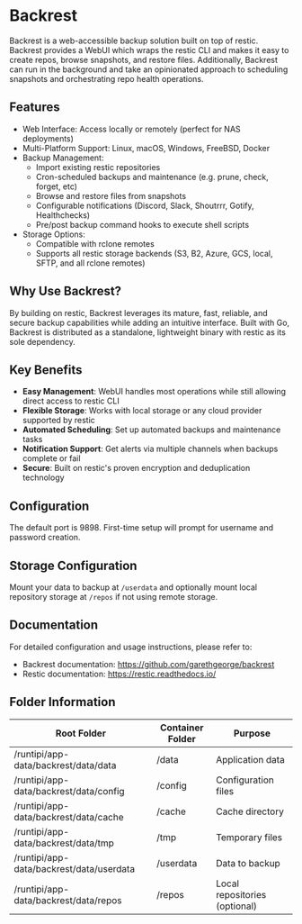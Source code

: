 # Backrest

Backrest is a web-accessible backup solution built on top of restic. Backrest provides a WebUI which wraps the restic CLI and makes it easy to create repos, browse snapshots, and restore files. Additionally, Backrest can run in the background and take an opinionated approach to scheduling snapshots and orchestrating repo health operations.

## Features
* Web Interface: Access locally or remotely (perfect for NAS deployments)
* Multi-Platform Support: Linux, macOS, Windows, FreeBSD, Docker
* Backup Management:
  - Import existing restic repositories
  - Cron-scheduled backups and maintenance (e.g. prune, check, forget, etc)
  - Browse and restore files from snapshots
  - Configurable notifications (Discord, Slack, Shoutrrr, Gotify, Healthchecks)
  - Pre/post backup command hooks to execute shell scripts
* Storage Options:
  - Compatible with rclone remotes
  - Supports all restic storage backends (S3, B2, Azure, GCS, local, SFTP, and all rclone remotes)

## Why Use Backrest?
By building on restic, Backrest leverages its mature, fast, reliable, and secure backup capabilities while adding an intuitive interface. Built with Go, Backrest is distributed as a standalone, lightweight binary with restic as its sole dependency.

## Key Benefits
- **Easy Management**: WebUI handles most operations while still allowing direct access to restic CLI
- **Flexible Storage**: Works with local storage or any cloud provider supported by restic
- **Automated Scheduling**: Set up automated backups and maintenance tasks
- **Notification Support**: Get alerts via multiple channels when backups complete or fail
- **Secure**: Built on restic's proven encryption and deduplication technology

## Configuration
The default port is 9898. First-time setup will prompt for username and password creation.

## Storage Configuration
Mount your data to backup at `/userdata` and optionally mount local repository storage at `/repos` if not using remote storage.

## Documentation
For detailed configuration and usage instructions, please refer to:
- Backrest documentation: https://github.com/garethgeorge/backrest
- Restic documentation: https://restic.readthedocs.io/

## Folder Information
| Root Folder | Container Folder | Purpose |
|-------------|------------------|---------|
| /runtipi/app-data/backrest/data/data | /data | Application data |
| /runtipi/app-data/backrest/data/config | /config | Configuration files |
| /runtipi/app-data/backrest/data/cache | /cache | Cache directory |
| /runtipi/app-data/backrest/data/tmp | /tmp | Temporary files |
| /runtipi/app-data/backrest/data/userdata | /userdata | Data to backup |
| /runtipi/app-data/backrest/data/repos | /repos | Local repositories (optional) |